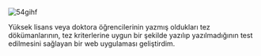 ![54gihf](https://user-images.githubusercontent.com/39236950/113596694-5bad6e80-9643-11eb-90d7-b97f34ff8cce.gif)


Yüksek lisans veya doktora öğrencilerinin yazmış oldukları tez dökümanlarının, tez kriterlerine uygun bir şekilde yazılıp
yazılmadığının test edilmesini sağlayan bir web uygulaması geliştirdim.
